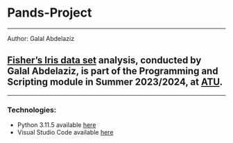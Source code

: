 # Pands-Project
***

Author: Galal Abdelaziz

## [Fisher’s Iris data set](https://archive.ics.uci.edu/dataset/53/iris) analysis, conducted by __Galal Abdelaziz__, is part of the Programming and Scripting module in Summer 2023/2024, at [ATU](https://www.atu.ie/).

***

### Technologies:

* Python 3.11.5 available [here](https://www.anaconda.com/download)
* Visual Studio Code available [here](https://code.visualstudio.com/)